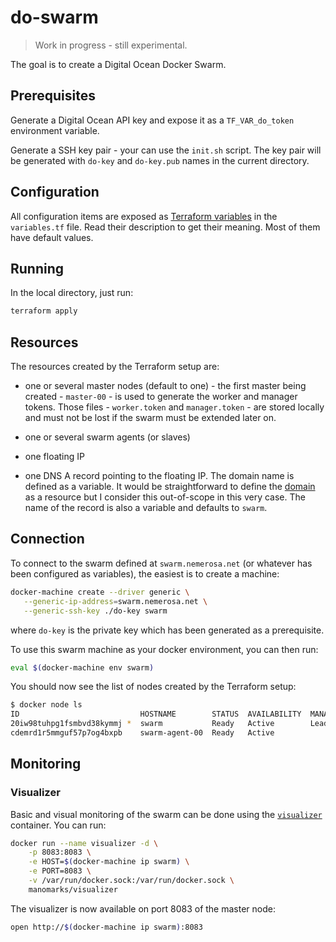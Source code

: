# do-swarm

> Work in progress - still experimental.

The goal is to create a Digital Ocean Docker Swarm.

## Prerequisites

Generate a Digital Ocean API key and expose it as a `TF_VAR_do_token` environment variable.

Generate a SSH key pair - your can use the `init.sh` script. The key pair will be generated with `do-key` and `do-key.pub` names in the current directory.

## Configuration

All configuration items are exposed as [Terraform variables](https://www.terraform.io/docs/configuration/variables.html) in the `variables.tf` file. Read their description to get their meaning. Most of them have default values.

## Running

In the local directory, just run:

```bash
terraform apply
```

## Resources

The resources created by the Terraform setup are:

* one or several master nodes (default to one) - the first master being created - `master-00` - is used to generate the worker and manager tokens. Those files - `worker.token` and `manager.token` - are stored locally and must not be lost if the swarm must be extended later on.

* one or several swarm agents (or slaves)

* one floating IP

* one DNS A record pointing to the floating IP. The domain name is defined as a variable. It would be straightforward to define the [domain](https://www.terraform.io/docs/providers/do/r/domain.html) as a resource but I consider this out-of-scope in this very case. The name of the record is also a variable and defaults to `swarm`.

## Connection

To connect to the swarm defined at `swarm.nemerosa.net` (or whatever has been configured as variables), the easiest is to create a machine:

```bash
docker-machine create --driver generic \
   --generic-ip-address=swarm.nemerosa.net \
   --generic-ssh-key ./do-key swarm
```

where `do-key` is the private key which has been generated as a prerequisite.

To use this swarm machine as your docker environment, you can then run:

```bash
eval $(docker-machine env swarm)
```

You should now see the list of nodes created by the Terraform setup:

```bash
$ docker node ls
ID                           HOSTNAME        STATUS  AVAILABILITY  MANAGER STATUS
20iw98tuhpg1fsmbvd38kymmj *  swarm           Ready   Active        Leader
cdemrd1r5mmguf57p7og4bxpb    swarm-agent-00  Ready   Active    
```

## Monitoring

### Visualizer

Basic and visual monitoring of the swarm can be done using the [`visualizer`](https://github.com/ManoMarks/docker-swarm-visualizer) container. You can run:

```bash
docker run --name visualizer -d \
    -p 8083:8083 \
    -e HOST=$(docker-machine ip swarm) \
    -e PORT=8083 \
    -v /var/run/docker.sock:/var/run/docker.sock \
    manomarks/visualizer
```

The visualizer is now available on port 8083 of the master node:

```bash
open http://$(docker-machine ip swarm):8083
```
